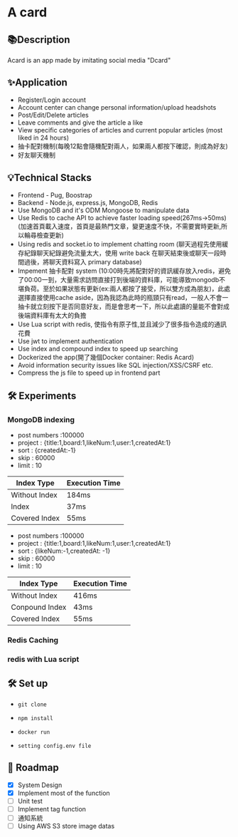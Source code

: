 # A card


## 📚Description
   Acard is an app made by imitating social media "Dcard"
<!-- - [Acard](https://a-card.herokuapp.com/ "link") -->

## ✨Application
- Register/Login account
- Account center can change personal information/upload headshots
- Post/Edit/Delete articles
- Leave comments and give the article a like
- View specific categories of articles and current popular articles (most liked in 24 hours)
- 抽卡配對機制(每晚12點會隨機配對兩人，如果兩人都按下確認，則成為好友)
- 好友聊天機制
<!-- - You can use the forgotten password, and a verification mail will be sent to the registered mailbox -->

## 💡Technical Stacks
- Frontend - Pug, Boostrap
- Backend - Node.js, express.js, MongoDB, Redis
- Use MongoDB and it's ODM Mongoose to manipulate data
- Use Redis to cache API to achieve faster loading speed(267ms->50ms)(加速首頁載入速度，首頁是最熱門文章，變更速度不快，不需要實時更新,所以輪尋檢查更新)
- Using redis and socket.io to implement chatting room (聊天過程先使用緩存紀錄聊天紀錄避免流量太大，使用 write back 在聊天結束後或聊天一段時間過後，將聊天資料寫入 primary database)
- Impement 抽卡配對 system (10:00時先將配對好的資訊緩存放入redis，避免了00:00一到，大量需求訪問直接打到後端的資料庫，可能導致mongodb不堪負荷。至於如果狀態有更新(ex:兩人都按了接受，所以雙方成為朋友)，此處選擇直接使用cache aside，因為我認為此時的瓶頸只有read，一般人不會一抽卡就立刻按下是否同意好友，而是會思考一下，所以此處讀的量能不會對成後端資料庫有太大的負擔
- Use Lua script with redis, 使指令有原子性,並且減少了很多指令造成的通訊花費
- Use jwt to implement authentication
- Use index and compound index to speed up searching
- Dockerized the app(開了幾個Docker container: Redis Acard)
- Avoid information security issues like SQL injection/XSS/CSRF etc. 
- Compress the js file to speed up in frontend part
<!-- - Deploy this app to Heroku -->
<!-- - Implement CORS -->
<!-- - Use SendGrid第三方Email服務 -->
## 🛠️ Experiments
### MongoDB indexing
- post numbers :100000
- project : {title:1,board:1,likeNum:1,user:1,createdAt:1}
- sort : {createdAt:-1}
- skip : 60000
- limit : 10

| Index Type | Execution Time |
| ------------- | ------------- |
| Without Index  | 184ms  |
| Index  | 37ms  |
| Covered Index  | 55ms  |

- post numbers :100000
- project : {title:1,board:1,likeNum:1,user:1,createdAt:1}
- sort : {likeNum:-1,createdAt: -1}
- skip : 60000
- limit : 10

| Index Type | Execution Time |
| ------------- | ------------- |
| Without Index  | 416ms  |
| Conpound Index  | 43ms  |
| Covered Index  | 55ms  |

### Redis Caching
### redis with Lua script
## 🛠️ Set up
-     git clone
-     npm install
-     docker run
-     setting config.env file

## 🦶 Roadmap
- [x] System Design
- [x] Implement most of the function
- [ ] Unit test
- [ ] Implement tag function
- [ ] 通知系統
- [ ] Using AWS S3 store image datas

